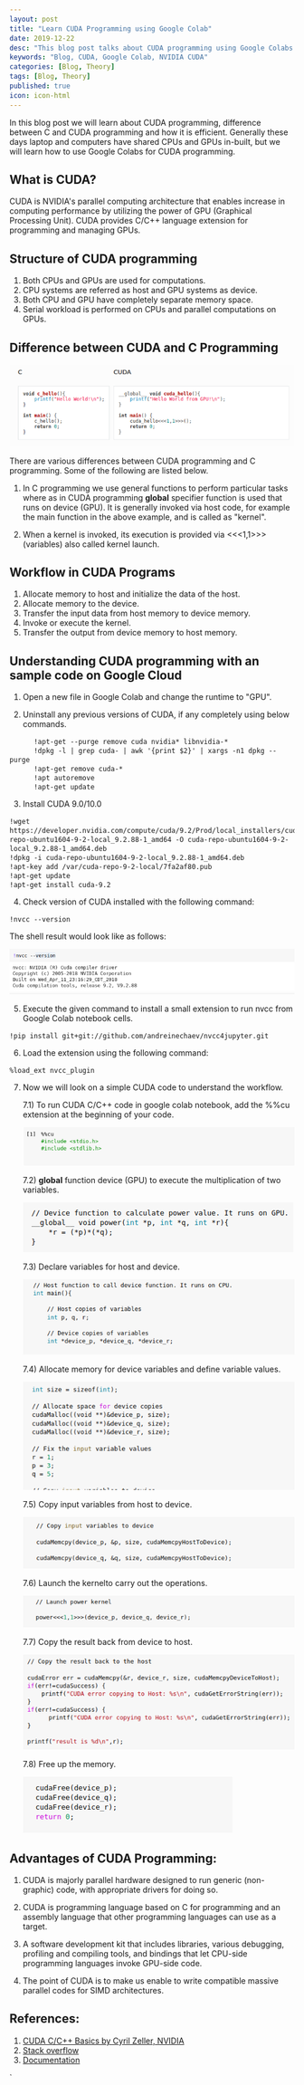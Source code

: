 ```yaml
---
layout: post
title: "Learn CUDA Programming using Google Colab"
date: 2019-12-22
desc: "This blog post talks about CUDA programming using Google Colabs."
keywords: "Blog, CUDA, Google Colab, NVIDIA CUDA"
categories: [Blog, Theory]
tags: [Blog, Theory]
published: true
icon: icon-html
---
```


In this blog post we will learn about CUDA programming, difference between C and CUDA programming and how it is efficient. Generally these days laptop and computers have shared CPUs and GPUs in-built, but we will learn how to use Google Colabs for CUDA programming.  

## What is CUDA?  

CUDA is NVIDIA's parallel computing architecture that enables increase in computing performance by utilizing the power of GPU (Graphical Processing Unit). CUDA provides C/C++ language extension for programming and managing GPUs.  


## Structure of CUDA programming  

1. Both CPUs and GPUs are used for computations.  
2. CPU systems are referred as host and GPU systems as device.  
3. Both CPU and GPU have completely separate memory space.  
4. Serial workload is performed on CPUs and parallel computations on GPUs.  


## Difference between CUDA and C Programming

![png](https://raw.githubusercontent.com/krutikabapat/krutikabapat.github.io/master/assets/CUDA_C.png)


There are various differences between CUDA programming and C programming. Some of the following are listed below.  

1. In C programming we use general functions to perform particular tasks where as in CUDA programming __global__ specifier function is used that runs on device (GPU). It is generally invoked via host code, for example the main function in the above example, and is called as "kernel".  

2. When a kernel is invoked, its execution is provided via  <<<1,1>>>(variables) also called kernel launch. 


## Workflow in CUDA Programs  

1. Allocate memory to host and initialize the data of the host.  
2. Allocate memory to the device.  
3. Transfer the input data from host memory to device memory.  
4. Invoke or execute the kernel.  
5. Transfer the output from device memory to host memory.  


## Understanding CUDA programming with an sample code on Google Cloud  

1. Open a new file in Google Colab and change the runtime to "GPU".    

2. Uninstall any previous versions of CUDA, if any completely using below commands.        

```
      !apt-get --purge remove cuda nvidia* libnvidia-*
      !dpkg -l | grep cuda- | awk '{print $2}' | xargs -n1 dpkg --purge
      !apt-get remove cuda-*
      !apt autoremove
      !apt-get update
```

3. Install CUDA 9.0/10.0         

```
!wget https://developer.nvidia.com/compute/cuda/9.2/Prod/local_installers/cuda-repo-ubuntu1604-9-2-local_9.2.88-1_amd64 -O cuda-repo-ubuntu1604-9-2-local_9.2.88-1_amd64.deb
!dpkg -i cuda-repo-ubuntu1604-9-2-local_9.2.88-1_amd64.deb
!apt-key add /var/cuda-repo-9-2-local/7fa2af80.pub
!apt-get update
!apt-get install cuda-9.2
```

4. Check version of CUDA installed with the following command:     

```
!nvcc --version
```

The shell result would look like as follows:    

![png](https://raw.githubusercontent.com/krutikabapat/krutikabapat.github.io/master/assets/CUDA_version.png)

5. Execute the given command to install a small extension to run nvcc from Google Colab notebook cells.  

```
!pip install git+git://github.com/andreinechaev/nvcc4jupyter.git
```

6. Load the extension using the following command:  

```
%load_ext nvcc_plugin
```

7. Now we will look on a simple CUDA code to understand the workflow.  

   7.1)  To run CUDA C/C++ code in google colab notebook, add the %%cu extension at the beginning of your code.
   
   ![png](https://raw.githubusercontent.com/krutikabapat/krutikabapat.github.io/master/assets/CUDA_libraries.png)
   
   7.2) __global__ function device (GPU) to execute the multiplication of two variables.  
   
   ![png](https://raw.githubusercontent.com/krutikabapat/krutikabapat.github.io/master/assets/CUDA_global.png)
   
   7.3) Declare variables for host and device.  
   
   ![png](https://raw.githubusercontent.com/krutikabapat/krutikabapat.github.io/master/assets/CUDA_host.png)
   
   7.4) Allocate memory for device variables and define variable values.  
   
   ![png](https://raw.githubusercontent.com/krutikabapat/krutikabapat.github.io/master/assets/CUDA_space.png)
   
   7.5) Copy input variables from host to device.    
   
   ![png](https://raw.githubusercontent.com/krutikabapat/krutikabapat.github.io/master/assets/CUDA_input_device.png)
   
   7.6) Launch the kernelto carry out the operations.  
   
   ![png](https://raw.githubusercontent.com/krutikabapat/krutikabapat.github.io/master/assets/CUDA_kernel.png)
   
   7.7) Copy the result back from device to host.  
   
   ![png](https://raw.githubusercontent.com/krutikabapat/krutikabapat.github.io/master/assets/CUDA_copyback.png)
   
   7.8) Free up the memory.   
   
   ![png](https://raw.githubusercontent.com/krutikabapat/krutikabapat.github.io/master/assets/CUDA_freeup.png)
   

## Advantages of CUDA Programming:  


1. CUDA is majorly parallel hardware designed to run generic (non-graphic) code, with appropriate drivers for doing so.  

2. CUDA is programming language based on C for programming and an assembly language that other programming languages can use as a target.  

3. A software development kit that includes libraries, various debugging, profiling and compiling tools, and bindings that let CPU-side programming languages invoke GPU-side code.   

4. The point of CUDA is to make us enable to write compatible massive parallel codes for SIMD architectures.  


## References:  

1. [CUDA C/C++ Basics by Cyril Zeller, NVIDIA](http://www.int.washington.edu/PROGRAMS/12-2c/week3/clark_01.pdf)
2. [Stack overflow](https://stackoverflow.com/questions/9846523/explanation-of-cuda-c-and-c)
3. [Documentation](https://cuda-tutorial.readthedocs.io/en/latest/tutorials/tutorial01/)


   
   
   
   
   



  `








